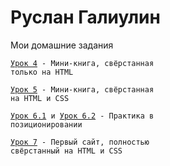 

# Руслан Галиулин
Мои домашние задания

<code>[Урок 4](https://galiulinruslan.github.io/lesson_4/ "Знакомство с основами HTML") - Мини-книга, свёрстанная только на HTML
</code>

<code>[Урок 5](https://galiulinruslan.github.io/lesson_5/ "Знакомство с основами CSS") - Мини-книга, свёрстанная на HTML и CSS
</code>

<code>[Урок 6.1](https://galiulinruslan.github.io/lesson_6.1/ "Позиционирование в CSS")
  и [Урок 6.2](https://galiulinruslan.github.io/lesson_6.2/ "Позиционирование в CSS") - Практика в позиционировании
</code>

<code>[Урок 7](https://galiulinruslan.github.io/lesson_7/ "Верстка первого макета") - Первый сайт, полностью свёрстанный на HTML и CSS
</code>
